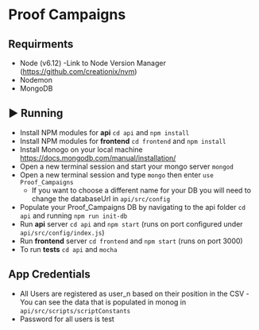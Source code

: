 # Proof Campaigns

## Requirments 
- Node (v6.12)
    -Link to Node Version Manager (https://github.com/creationix/nvm)
- Nodemon
- MongoDB

## ▶️ Running
- Install NPM modules for **api** `cd api` and `npm install`
- Install NPM modules for **frontend** `cd frontend` and `npm install`
- Install Monogo on your local machine https://docs.mongodb.com/manual/installation/
- Open a new terminal session and start your mongo server `mongod`
- Open a new terminal session and type `mongo` then enter `use Proof_Campaigns`
    - If you want to choose a different name for your DB you will need to change the databaseUrl in `api/src/config`
- Populate your Proof_Campaigns DB by navigating to the api folder `cd api` and running `npm run init-db`
- Run **api** server `cd api` and `npm start` (runs on port configured under `api/src/config/index.js`)
- Run **frontend** server `cd frontend` and `npm start` (runs on port 3000)
- To run **tests** `cd api` and `mocha`


## App Credentials 
- All Users are registered as user_n based on their position in the CSV
    -You can see the data that is populated in monog in `api/src/scripts/scriptConstants`
- Password for all users is test


